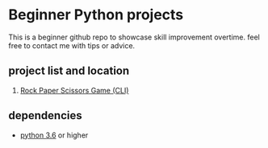 # Beginner Python projects
This is a beginner github repo to showcase skill improvement overtime.
feel free to contact me with tips or advice.

## project list and location
1. [Rock Paper Scissors Game (CLI)](https://github.com/fluoxas/Beginner_projects/tree/master/rock_paper_scissors) 


## dependencies
* [python 3.6](https://www.python.org/downloads/) or higher
